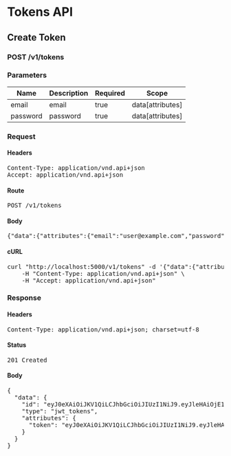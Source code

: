 # Tokens API

## Create Token

### POST /v1/tokens

### Parameters

| Name | Description | Required | Scope |
|------|-------------|----------|-------|
| email | email | true | data[attributes] |
| password | password | true | data[attributes] |

### Request

#### Headers

<pre>Content-Type: application/vnd.api+json
Accept: application/vnd.api+json</pre>

#### Route

<pre>POST /v1/tokens</pre>

#### Body

<pre>{"data":{"attributes":{"email":"user@example.com","password":"123456"}}}</pre>

#### cURL

<pre class="request">curl &quot;http://localhost:5000/v1/tokens&quot; -d &#39;{&quot;data&quot;:{&quot;attributes&quot;:{&quot;email&quot;:&quot;user@example.com&quot;,&quot;password&quot;:&quot;123456&quot;}}}&#39; -X POST \
	-H &quot;Content-Type: application/vnd.api+json&quot; \
	-H &quot;Accept: application/vnd.api+json&quot;</pre>

### Response

#### Headers

<pre>Content-Type: application/vnd.api+json; charset=utf-8</pre>

#### Status

<pre>201 Created</pre>

#### Body

<pre>{
  "data": {
    "id": "eyJ0eXAiOiJKV1QiLCJhbGciOiJIUzI1NiJ9.eyJleHAiOjE1MzgxMjk4MDMsInN1YiI6MzM5fQ.JcMnxgvF9ysWq7nUpnoDHS4GhCCkTxiERPr6JQQGsHA",
    "type": "jwt_tokens",
    "attributes": {
      "token": "eyJ0eXAiOiJKV1QiLCJhbGciOiJIUzI1NiJ9.eyJleHAiOjE1MzgxMjk4MDMsInN1YiI6MzM5fQ.JcMnxgvF9ysWq7nUpnoDHS4GhCCkTxiERPr6JQQGsHA"
    }
  }
}</pre>
